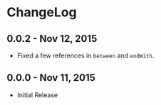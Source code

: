 # ChangeLog #

## 0.0.2 - Nov 12, 2015
* Fixed a few references in `between` and `endWith`.

## 0.0.0 - Nov 11, 2015
* Initial Release
